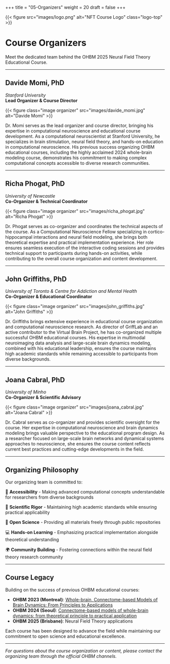 +++
title = "05-Organizers"
weight = 20
draft = false
+++

<style>
figure.logo-top {
  float: right;
  width: 176px; /* image + padding */
  margin-left: 20px;
  margin-top: -20px;
  background-color: white;
  padding: 8px;
  border-radius: 4px;
}
figure.logo-top img {
  width: 160px;
  display: block;
}
</style>

{{< figure src="images/logo.png" alt="NFT Course Logo" class="logo-top" >}}

# Course Organizers

Meet the dedicated team behind the OHBM 2025 Neural Field Theory Educational Course.

---

## **Davide Momi, PhD**
*Stanford University*  
**Lead Organizer & Course Director**

{{< figure class="image organizer" src="images/davide_momi.jpg" alt="Davide Momi" >}}

Dr. Momi serves as the lead organizer and course director, bringing his expertise in computational neuroscience and educational course development. As a computational neuroscientist at Stanford University, he specializes in brain stimulation, neural field theory, and hands-on education in computational neuroscience. His previous success organizing OHBM educational courses, including the highly acclaimed 2024 whole-brain modeling course, demonstrates his commitment to making complex computational concepts accessible to diverse research communities.

---

## **Richa Phogat, PhD**
*University of Newcastle*  
**Co-Organizer & Technical Coordinator**

{{< figure class="image organizer" src="images/richa_phogat.jpg" alt="Richa Phogat" >}}

Dr. Phogat serves as co-organizer and coordinates the technical aspects of the course. As a Computational Neuroscience Fellow specializing in cortico-hippocampal interactions and neural field modeling, she brings both theoretical expertise and practical implementation experience. Her role ensures seamless execution of the interactive coding sessions and provides technical support to participants during hands-on activities, while contributing to the overall course organization and content development.

---

## **John Griffiths, PhD**
*University of Toronto & Centre for Addiction and Mental Health*  
**Co-Organizer & Educational Coordinator**

{{< figure class="image organizer" src="images/john_griffiths.jpg" alt="John Griffiths" >}}

Dr. Griffiths brings extensive experience in educational course organization and computational neuroscience research. As director of GriffLab and an active contributor to the Virtual Brain Project, he has co-organized multiple successful OHBM educational courses. His expertise in multimodal neuroimaging data analysis and large-scale brain dynamics modeling, combined with his educational leadership, ensures the course maintains high academic standards while remaining accessible to participants from diverse backgrounds.

---

## **Joana Cabral, PhD**
*University of Minho*  
**Co-Organizer & Scientific Advisory**

{{< figure class="image organizer" src="images/joana_cabral.jpg" alt="Joana Cabral" >}}

Dr. Cabral serves as co-organizer and provides scientific oversight for the course. Her expertise in computational neuroscience and brain dynamics modeling brings valuable perspective to the educational program design. As a researcher focused on large-scale brain networks and dynamical systems approaches to neuroscience, she ensures the course content reflects current best practices and cutting-edge developments in the field.

---

## **Organizing Philosophy**

Our organizing team is committed to:

🎯 **Accessibility** - Making advanced computational concepts understandable for researchers from diverse backgrounds

🔬 **Scientific Rigor** - Maintaining high academic standards while ensuring practical applicability

🤝 **Open Science** - Providing all materials freely through public repositories

💻 **Hands-on Learning** - Emphasizing practical implementation alongside theoretical understanding

🌍 **Community Building** - Fostering connections within the neural field theory research community

---

## **Course Legacy**

Building on the success of previous OHBM educational courses:

- **OHBM 2023 (Montreal)**: [Whole-brain, Connectome-based Models of Brain Dynamics: From Principles to Applications](https://griffithslab.github.io/OHBM-whole-brain-modelling-course/)
- **OHBM 2024 (Seoul)**: [Connectome-based models of whole-brain dynamics: from theoretical principle to practical application](https://griffithslab.github.io/OHBM2024-educational-course/) 
- **OHBM 2025 (Brisbane)**: Neural Field Theory applications

Each course has been designed to advance the field while maintaining our commitment to open science and educational excellence.

---

*For questions about the course organization or content, please contact the organizing team through the official OHBM channels.*








